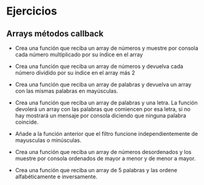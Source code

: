 # Ejercicios

## Arrays métodos callback

- Crea una función que reciba un array de números y muestre por consola cada número multiplicado por su índice en el array

- Crea una función que reciba un array de números y devuelva cada número dividido por su índice en el array más 2

- Crea una función que reciba un array de palabras y devuelva un array con las mismas palabras en mayúsculas.

- Crea una función que reciba un array de palabras y una letra. La función devolerá un array con las palabras que comiencen por esa letra, si no hay mostrará un mensaje por consola diciendo que ninguna palabra coincide.

- Añade a la función anterior que el filtro funcione independientemente de mayusculas o minúsculas.

- Crea una función que reciba un array de números desordenados y los muestre por consola ordenados de mayor a menor y de menor a mayor.

- Crea una función que reciba un array de 5 palabras y las ordene alfabéticamente e inversamente.
